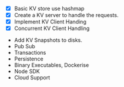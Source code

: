 - [X] Basic KV store use hashmap 
- [X] Create a KV server to handle the requests.
- [X] Implement KV Client Handing
- [X] Concurrent KV Client Handling
- Add KV Snapshots to disks.
- Pub Sub
- Transactions
- Persistence
- Binary Executables, Dockerise 
- Node SDK
- Cloud Support